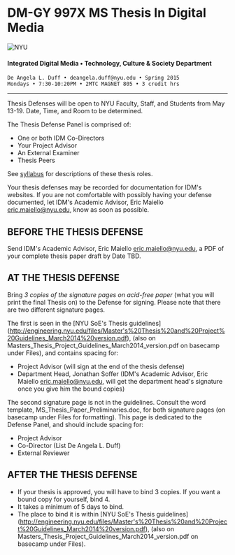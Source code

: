 # DM-GY 997X MS Thesis In Digital Media

![NYU](http://ws2.polishedsolid.com/de/nyu_soe_logo.png)
#### Integrated Digital Media • Technology, Culture & Society Department 

    De Angela L. Duff • deangela.duff@nyu.edu • Spring 2015 
    Mondays • 7:30-10:20PM • 2MTC MAGNET 805 • 3 credit hrs

---


Thesis Defenses will be open to NYU Faculty, Staff, and Students from May 13-19. Date, Time, and Room to be determined.

The Thesis Defense Panel is comprised of:
* One or both IDM Co-Directors
* Your Project Advisor
* An External Examiner
* Thesis Peers

See <a href="dm997X_ms_thesis_syllabus.md">syllabus</a> for descriptions of these thesis roles.

Your thesis defenses may be recorded for documentation for IDM's websites. If you are not comfortable with possibly having your defense documented, let IDM's Academic Advisor, Eric Maiello eric.maiello@nyu.edu, know as soon as possible.


## BEFORE THE THESIS DEFENSE
Send IDM's Academic Advisor, Eric Maiello eric.maiello@nyu.edu, a PDF of your complete thesis paper draft by Date TBD.


## AT THE THESIS DEFENSE
Bring *3 copies of the signature pages on acid-free paper* (what you will print the final Thesis on) to the Defense for signing. Please note that there are two different signature pages.

The first is seen in the [NYU SoE's Thesis guidelines] (http://engineering.nyu.edu/files/Master's%20Thesis%20and%20Project%20Guidelines_March2014%20version.pdf), (also on Masters_Thesis_Project_Guidelines_March2014_version.pdf on basecamp under Files), and contains spacing for:
* Project Advisor (will sign at the end of the thesis defense) 
* Department Head, Jonathan Soffer (IDM's Academic Advisor, Eric Maiello eric.maiello@nyu.edu, will get the department head's signature once you give him the bound copies)

The second signature page is not in the guidelines. Consult the word template, MS_Thesis_Paper_Preliminaries.doc, for both signature pages (on basecamp under Files for formatting). This page is dedicated to the Defense Panel, and should include spacing for:
* Project Advisor
* Co-Director (List De Angela L. Duff)
* External Reviewer


## AFTER THE THESIS DEFENSE

* If your thesis is approved, you will have to bind 3 copies. If you want a bound copy for yourself, bind 4. 
* It takes a minimum of 5 days to bind. 
* The place to bind it is within [NYU SoE's Thesis guidelines] (http://engineering.nyu.edu/files/Master's%20Thesis%20and%20Project%20Guidelines_March2014%20version.pdf), (also on Masters_Thesis_Project_Guidelines_March2014_version.pdf on basecamp under Files).

















